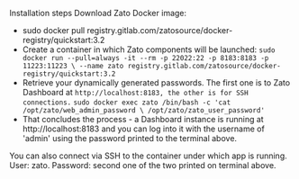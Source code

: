 Installation steps
Download Zato Docker image:
- sudo docker pull registry.gitlab.com/zatosource/docker-registry/quickstart:3.2
- Create a container in which Zato components will be launched:
`sudo docker run --pull=always -it --rm -p 22022:22 -p 8183:8183 -p 11223:11223 \
  --name zato registry.gitlab.com/zatosource/docker-registry/quickstart:3.2`
- Retrieve your dynamically generated passwords. The first one is to Zato Dashboard at `http://localhost:8183, the other is for SSH connections.`
`sudo docker exec zato /bin/bash -c 'cat /opt/zato/web_admin_password \
  /opt/zato/zato_user_password'`
- That concludes the process - a Dashboard instance is running at http://localhost:8183 and you can log into it with the username of 'admin' using the password printed to the terminal above.

You can also connect via SSH to the container under which app is running. User: zato. Password: second one of the two printed on terminal above.